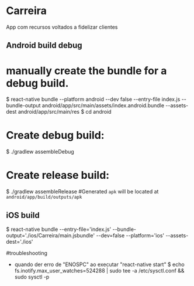 # Carreira
App com recursos voltados a fidelizar clientes

## Android build debug
# manually create the bundle for a debug build.
$ react-native bundle --platform android --dev false --entry-file index.js --bundle-output android/app/src/main/assets/index.android.bundle --assets-dest android/app/src/main/res
$ cd android

# Create debug build:
$ ./gradlew assembleDebug

# Create release build:
$ ./gradlew assembleRelease #Generated `apk` will be located at `android/app/build/outputs/apk`

## iOS build
$ react-native bundle --entry-file='index.js' --bundle-output='./ios/Carreira/main.jsbundle' --dev=false --platform='ios' --assets-dest='./ios'

#troubleshooting
- quando der erro de "ENOSPC" ao executar "react-native start"
$ echo fs.inotify.max_user_watches=524288 | sudo tee -a /etc/sysctl.conf && sudo sysctl -p
